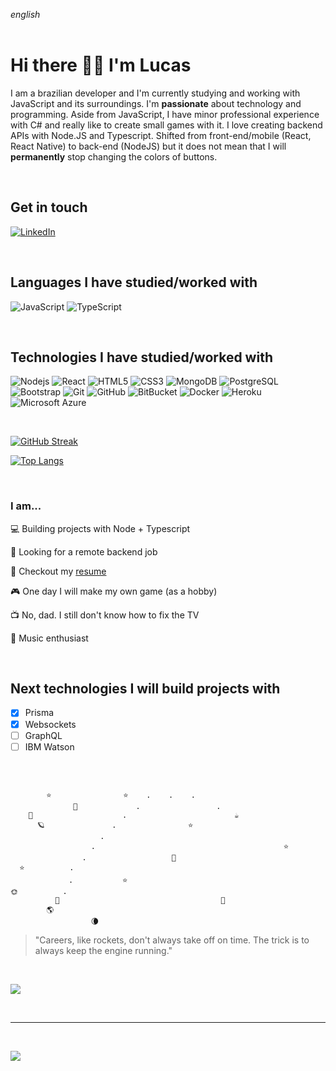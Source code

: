 _english_
<br>
<br>

# Hi there 👋🏻 I'm Lucas

I am a brazilian developer and I'm currently studying and working with JavaScript and its surroundings. I'm **passionate** about technology and programming.
Aside from JavaScript, I have minor professional experience with C# and really like to create small games with it.
I love creating backend APIs with Node.JS and Typescript.
Shifted from front-end/mobile (React, React Native) to back-end (NodeJS) but it does not mean that I will **permanently** stop changing the colors of buttons.

<br>

## Get in touch

[<img alt="LinkedIn" src="https://img.shields.io/badge/linkedin%20-%230077B5.svg?&style=for-the-badge&logo=linkedin&logoColor=white"/>](https://www.linkedin.com/in/lucas-liuti/)

<br>

## Languages I have studied/worked with

![JavaScript](https://img.shields.io/badge/-JavaScript-black?style=flat-square&logo=javascript)
![TypeScript](https://img.shields.io/badge/-TypeScript-007ACC?style=flat-square&logo=typescript)

<br>

## Technologies I have studied/worked with

![Nodejs](https://img.shields.io/badge/-Nodejs-black?style=flat-square&logo=Node.js)
![React](https://img.shields.io/badge/-React-black?style=flat-square&logo=react)
![HTML5](https://img.shields.io/badge/-HTML5-E34F26?style=flat-square&logo=html5&logoColor=white)
![CSS3](https://img.shields.io/badge/-CSS3-1572B6?style=flat-square&logo=css3)
![MongoDB](https://img.shields.io/badge/-MongoDB-black?style=flat-square&logo=mongodb)
![PostgreSQL](https://img.shields.io/badge/-PostgreSQL-336791?style=flat-square&logo=postgresql)
![Bootstrap](https://img.shields.io/badge/-Bootstrap-563D7C?style=flat-square&logo=bootstrap)
![Git](https://img.shields.io/badge/-Git-black?style=flat-square&logo=git)
![GitHub](https://img.shields.io/badge/-GitHub-181717?style=flat-square&logo=github)
![BitBucket](https://img.shields.io/badge/-BitBucket-darkblue?style=flat-square&logo=bitbucket)
![Docker](https://img.shields.io/badge/-Docker-black?style=flat-square&logo=docker)
![Heroku](https://img.shields.io/badge/-Heroku-430098?style=flat-square&logo=heroku)
![Microsoft Azure](https://img.shields.io/badge/Microsoft%20Azure-232F7E?style=flat-square&logo=microsoft-azure)

<br>

[![GitHub Streak](https://github-readme-streak-stats.herokuapp.com/?user=lliuti&theme=dracula)](https://git.io/streak-stats)

[![Top Langs](https://github-readme-stats.vercel.app/api/top-langs/?username=anuraghazra&layout=compact&theme=dracula)](https://github.com/anuraghazra/github-readme-stats)

<br>

### I am...

💻 Building projects with Node + Typescript

👀 Looking for a remote backend job

📝 Checkout my [resume](https://drive.google.com/file/d/1D1T6MP2owDT-BwJa5EbgpzxSMFPPYKxi/view?usp=sharing)

🎮 One day I will make my own game (as a hobby)

📺 No, dad. I still don't know how to fix the TV

🎹 Music enthusiast

<br>

## Next technologies I will build projects with

- [x] Prisma
- [x] Websockets
- [ ] GraphQL
- [ ] IBM Watson

<br>

```

        ⭐                ⭐    .    .    .
              🌟             .                 .
    🌠                    .                        ☕
      🪐               .                ⭐
                    .
                  .                                          ⭐
                .                   🌟
  ⭐          .
             .           ⭐
🌞          .
          🚀                                    🌌
        🌎
                  🌘

```

> "Careers, like rockets, don't always take off on time. The trick is to always keep the engine running."

<br>

![](https://media1.giphy.com/media/tTc43DeTm2kkJTrI2G/giphy.gif?cid=790b7611331251b552f45ad4f4e6a01398884487a0204a4a&rid=giphy.gif&ct=g)

<br>

---

<br>

![](https://visitor-badge.laobi.icu/badge?page_id=lliuti.lliuti)
